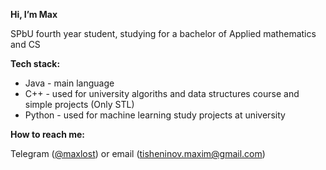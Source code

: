 <b>Hi, I’m Max</b>

SPbU fourth year student, studying for a bachelor of Applied mathematics and CS


<b>Tech stack:</b>
  - Java - main language
  - C++ - used for university algoriths and data structures course and simple projects (Only STL)
  - Python - used for machine learning study projects at university


<b>How to reach me:</b>

Telegram ([@maxlost](https://t.me/max_lost)) or email (tisheninov.maxim@gmail.com)
